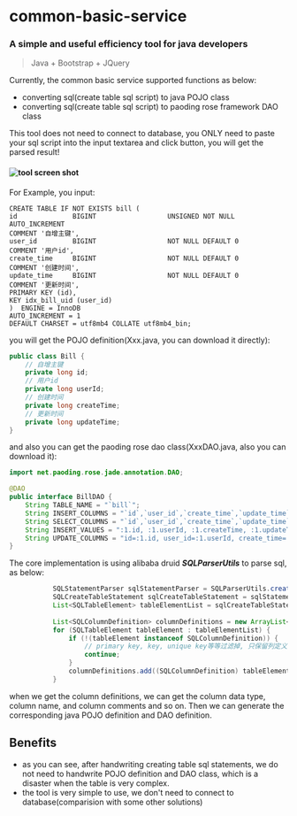# common-basic-service

### A simple and useful efficiency tool for java developers

> Java + Bootstrap + JQuery 

Currently, the common basic service supported functions as below:

- converting sql(create table sql script) to java POJO class
- converting sql(create table sql script) to paoding rose framework DAO class

This tool does not need to connect to database, you ONLY need to paste your sql script into the input textarea and click 
button, you will get the parsed result!

#### ![tool screen shot](https://gitee.com/tianbosh/common-basic-service/raw/master/src/imgs/home.png)

For Example, you input:
```mysql
CREATE TABLE IF NOT EXISTS bill (
id              BIGINT                  UNSIGNED NOT NULL AUTO_INCREMENT
COMMENT '自增主键',
user_id         BIGINT                  NOT NULL DEFAULT 0
COMMENT '用户id',
create_time     BIGINT                  NOT NULL DEFAULT 0
COMMENT '创建时间',
update_time     BIGINT                  NOT NULL DEFAULT 0
COMMENT '更新时间',
PRIMARY KEY (id),
KEY idx_bill_uid (user_id)
)  ENGINE = InnoDB
AUTO_INCREMENT = 1
DEFAULT CHARSET = utf8mb4 COLLATE utf8mb4_bin;
```

you will get the POJO definition(Xxx.java, you can download it directly):

```java
public class Bill {
    // 自增主键
    private long id;
    // 用户id
    private long userId;
    // 创建时间
    private long createTime;
    // 更新时间
    private long updateTime;
}
```

and also you can get the paoding rose dao class(XxxDAO.java, also you can download it):
```java
import net.paoding.rose.jade.annotation.DAO;

@DAO 
public interface BillDAO {
    String TABLE_NAME = "`bill`";
    String INSERT_COLUMNS = "`id`,`user_id`,`create_time`,`update_time`";
    String SELECT_COLUMNS = "`id`,`user_id`,`create_time`,`update_time`";
    String INSERT_VALUES = ":1.id, :1.userId, :1.createTime, :1.updateTime";
    String UPDATE_COLUMNS = "id=:1.id, user_id=:1.userId, create_time=:1.createTime, update_time=:1.updateTime";
}
```

The core implementation is using alibaba druid ***SQLParserUtils*** to parse sql, as below:
```java
           SQLStatementParser sqlStatementParser = SQLParserUtils.createSQLStatementParser(sql, dbType);
           SQLCreateTableStatement sqlCreateTableStatement = sqlStatementParser.parseCreateTable();
           List<SQLTableElement> tableElementList = sqlCreateTableStatement.getTableElementList();
   
           List<SQLColumnDefinition> columnDefinitions = new ArrayList<>();
           for (SQLTableElement tableElement : tableElementList) {
               if (!(tableElement instanceof SQLColumnDefinition)) {
                   // primary key, key, unique key等等过滤掉, 只保留列定义
                   continue;
               }
               columnDefinitions.add((SQLColumnDefinition) tableElement);
           }
```

when we get the column definitions, we can get the column data type, column name, and column comments and so on.
Then we can generate the corresponding java POJO definition and DAO definition.

## Benefits
- as you can see, after handwriting creating table sql statements, we do not need to handwrite POJO definition and 
DAO class, which is a disaster when the table is very complex.
- the tool is very simple to use, we don't need to connect to database(comparision with some other solutions)
